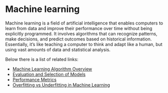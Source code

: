 # Machine learning

Machine learning is a field of artificial intelligence that enables computers to learn from data and improve their performance over time without being explicitly programmed. It involves algorithms that can recognize patterns, make decisions, and predict outcomes based on historical information. Essentially, it’s like teaching a computer to think and adapt like a human, but using vast amounts of data and statistical analysis.

Below there is a list of related links:

- [Machine Learning Algorithm Overview](https://medium.com/ml-research-lab/machine-learning-algorithm-overview-5816a2e6303)
- [Evaluation and Selection of Models](https://neptune.ai/blog/ml-model-evaluation-and-selection)
- [Performance Metrics](https://neptune.ai/blog/performance-metrics-in-machine-learning-complete-guide)
- [Overfitting vs Underfitting in Machine Learning](https://neptune.ai/blog/overfitting-vs-underfitting-in-machine-learning)
